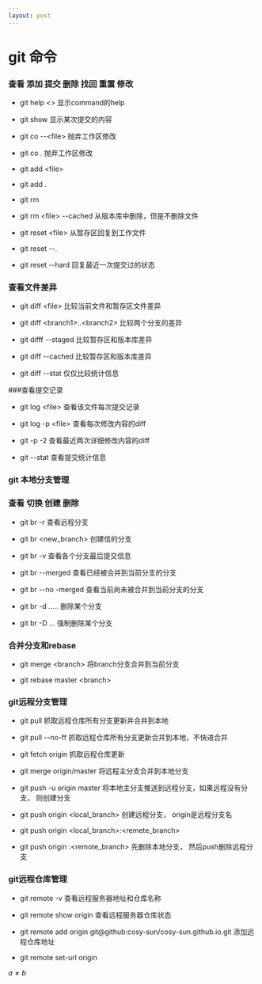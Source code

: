 ```yaml
---
layout: post
---
```

# git 命令

### 查看 添加 提交 删除 找回 重置 修改
- git help <> 显示command的help

- git show 显示某次提交的内容

- git co --\<file> 抛弃工作区修改

- git co .   抛弃工作区修改

- git add \<file> 

- git add . 

- git rm

- git rm \<file> --cached 从版本库中删除，但是不删除文件

- git reset \<file> 从暂存区回复到工作文件

- git reset --. 

- git reset --hard 回复最近一次提交过的状态

### 查看文件差异

- git diff \<file> 比较当前文件和暂存区文件差异

- git diff \<branch1>..\<branch2> 比较两个分支的差异

- git difff --staged 比较暂存区和版本库差异

- git diff --cached 比较暂存区和版本库差异

- git diff --stat 仅仅比较统计信息

###查看提交记录

- git log \<file> 查看该文件每次提交记录

- git log -p \<file> 查看每次修改内容的diff

- git -p -2 查看最近两次详细修改内容的diff

- git --stat 查看提交统计信息

### git 本地分支管理

### 查看 切换 创建 删除

- git br -r 查看远程分支

- git br \<new_branch> 创建信的分支

- git br -v 查看各个分支最后提交信息

- git br --merged 查看已经被合并到当前分支的分支

- git br --no -merged 查看当前尚未被合并到当前分支的分支

- git br -d ..... 删除某个分支

- git br -D ... 强制删除某个分支

### 合并分支和rebase

- git merge \<branch>  将branch分支合并到当前分支

- git rebase master \<branch>

### git远程分支管理

- git  pull  抓取远程仓库所有分支更新并合并到本地

- git pull --no-ff 抓取远程仓库所有分支更新合并到本地，不快进合并

- git fetch origin 抓取远程仓库更新

- git merge origin/master  将远程主分支合并到本地分支

- git push -u origin master 将本地主分支推送到远程分支，如果远程没有分支， 则创建分支

- git push origin \<local_branch> 创建远程分支， origin是远程分支名

- git push origin <local_branch>:\<remete_branch> 

- git push origin :\<remote_branch> 先删除本地分支， 然后push删除远程分支

### git远程仓库管理

- git remote -v 查看远程服务器地址和仓库名称

- git remote show origin 查看远程服务器仓库状态

- git remote add origin git@github:cosy-sun/cosy-sun.github.io.git  添加远程仓库地址

- git remote set-url origin 

$a \ne b$